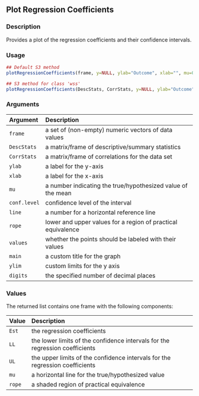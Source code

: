 ## Plot Regression Coefficients

### Description

Provides a plot of the regression coefficients and their confidence intervals.

### Usage

```r
## Default S3 method
plotRegressionCoefficients(frame, y=NULL, ylab="Outcome", xlab="", mu=0, conf.level=.95, rope=NULL, values=TRUE, main=NULL, ylim=NULL, digits=3)

## S3 method for class 'wss'
plotRegressionCoefficients(DescStats, CorrStats, y=NULL, ylab="Outcome", xlab="", mu=0, conf.level=.95, rope=NULL, values=TRUE, main=NULL, ylim=NULL, digits=3)
```

### Arguments

Argument | Description
:-- | :--
```frame``` | a set of (non-empty) numeric vectors of data values
```DescStats``` | a matrix/frame of descriptive/summary statistics
```CorrStats``` | a matrix/frame of correlations for the data set
```ylab``` | a label for the y-axis
```xlab``` | a label for the x-axis
```mu``` | a number indicating the true/hypothesized value of the mean
```conf.level``` | confidence level of the interval
```line``` | a number for a horizontal reference line
```rope``` | lower and upper values for a region of practical equivalence
```values``` | whether the points should be labeled with their values
```main``` | a custom title for the graph
```ylim``` | custom limits for the y axis
```digits``` | the specified number of decimal places

### Values

The returned list contains one frame with the following components:

Value | Description
:-- | :--
```Est``` | the regression coefficients
```LL``` | the lower limits of the confidence intervals for the regression coefficients
```UL``` | the upper limits of the confidence intervals for the regression coefficients
```mu``` | a horizontal line for the true/hypothesized value
```rope``` | a shaded region of practical equivalence
